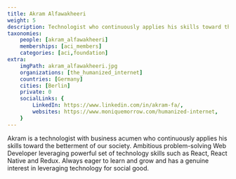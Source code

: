 ```yaml
---
title: Akram Alfawakheeri
weight: 5
description: Technologist who continuously applies his skills toward the betterment of our society.
taxonomies:
    people: [akram_alfawakheeri]
    memberships: [aci_members]
    categories: [aci,foundation]
extra:
    imgPath: akram_alfawakheeri.jpg
    organizations: [the_humanized_internet]
    countries: [Germany]
    cities: [Berlin]
    private: 0
    socialLinks: {
        LinkedIn: https://www.linkedin.com/in/akram-fa/,
        websites: https://www.moniquemorrow.com/humanized-internet,
    }
---
```



Akram is a technologist with business acumen who continuously applies his skills toward the betterment of our society. Ambitious problem-solving Web Developer leveraging powerful set of technology skills such as React, React Native and Redux. Always eager to learn and grow and has a genuine interest in leveraging technology for social good.
